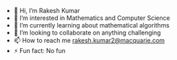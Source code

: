 - 👋 Hi, I’m Rakesh Kumar
- 👀 I’m interested in Mathematics and Computer Science
- 🌱 I’m currently learning about mathematical algorithms 
- 💞️ I’m looking to collaborate on anything challenging
- 📫 How to reach me rakesh.kumar2@macquarie.com
- ⚡ Fun fact: No fun

<!---
kumarrakesh2357/kumarrakesh2357 is a ✨ special ✨ repository because its `README.md` (this file) appears on your GitHub profile.
You can click the Preview link to take a look at your changes.
--->
